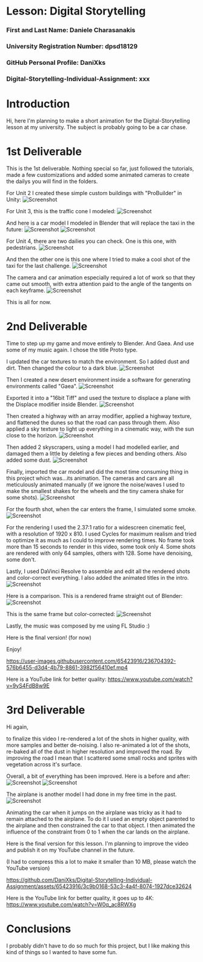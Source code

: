 # Lesson: Digital Storytelling

### First and Last Name: Daniele Charasanakis
### University Registration Number: dpsd18129
### GitHub Personal Profile: DaniXks
### Digital-Storytelling-Individual-Assignment: xxx

# Introduction
Hi, here I'm planning to make a short animation for the Digital-Storytelling lesson at my university.
The subject is probably going to be a car chase.

# 1st Deliverable
This is the 1st deliverable. Nothing special so far, just followed the tutorials, made a few customizations and added some animated cameras to create the dailys you will find in the folders.

For Unit 2 I created these simple custom buildings with "ProBuilder" in Unity:
![Screenshot](pictures/Capture_903.png)

For Unit 3, this is the traffic cone I modeled:
![Screenshot](pictures/Capture_904.png)

And here is a car model I modeled in Blender that will replace the taxi in the future:
![Screenshot](pictures/Capture_908.png)
![Screenshot](pictures/Capture_907.png)

For Unit 4, there are two dailies you can check. One is this one, with pedestrians.
![Screenshot](pictures/Capture_905.png)

And then the other one is this one where I tried to make a cool shot of the taxi for the last challenge.
![Screenshot](pictures/Capture_899.png)

The camera and car animation especially required a lot of work so that they came out smooth, with extra attention paid to the angle of the tangents on each keyframe.
![Screenshot](pictures/Capture_906.png)

This is all for now.

# 2nd Deliverable

Time to step up my game and move entirely to Blender. And Gaea.
And use some of my music again.
I chose the title Proto type.

I updated the car textures to match the environment. So I added dust and dirt. Then changed the colour to a dark blue.
![Screenshot](pictures/Capture_911.png)

Then I created a new desert environment inside a software for generating environments called "Gaea".
![Screenshot](pictures/Capture_912.png)

Exported it into a "16bit Tiff" and used the texture to displace a plane with the Displace modifier inside Blender.
![Screenshot](pictures/Capture_913.png)

Then created a highway with an array modifier, applied a highway texture, and flattened the dunes so that the road can pass through them.
Also applied a sky texture to light up everything in a cinematic way, with the sun close to the horizon.
![Screenshot](pictures/Capture_914.png)

Then added 2 skyscrapers, using a model I had modelled earlier, and damaged them a little by deleting a few pieces and bending others. Also added some dust.
![Screenshot](pictures/Capture_915.png)

Finally, imported the car model and did the most time consuming thing in this project which was...its animation.
The cameras and cars are all meticulously animated manually (if we ignore the noise/waves I used to make the smallest shakes for the wheels and the tiny camera shake for some shots).
![Screenshot](pictures/Capture_916.png)

For the fourth shot, when the car enters the frame, I simulated some smoke.
![Screenshot](pictures/Capture_917.png)

For the rendering I used the 2.37:1 ratio for a widescreen cinematic feel, with a resolution of 1920 x 810.
I used Cycles for maximum realism and tried to optimize it as much as I could to improve rendering times. No frame took more than 15 seconds to render in this video, some took only 4. Some shots are rendered with only 64 samples, others with 128. Some have denoising, some don't.

Lastly, I used DaVinci Resolve to assemble and edit all the rendered shots and color-correct everything. I also added the animated titles in the intro.
![Screenshot](pictures/Capture_919.png)

Here is a comparison.
This is a rendered frame straight out of Blender:
![Screenshot](pictures/358_Cam06_No-CC.png)

This is the same frame but color-corrected:
![Screenshot](pictures/358_Cam06_CC.png)

Lastly, the music was composed by me using FL Studio :)

Here is the final version! (for now) 

Enjoy!


https://user-images.githubusercontent.com/65423916/236704392-576b6455-d3d4-4b79-8861-3982f56410ef.mp4


Here is a YouTube link for better quality: https://www.youtube.com/watch?v=9yS4FdB8w9E



# 3rd Deliverable

Hi again,

to finalize this video I re-rendered a lot of the shots in higher quality, with more samples and better de-noising. I also re-animated a lot of the shots, re-baked all of the dust in higher resolution and improved the road.
By improving the road I mean that I scattered some small rocks and sprites with vegetation across it's surface. 

Overall, a bit of everything has been improved. Here is a before and after:
![Screenshot](pictures/358_Cam04_v01.png)
![Screenshot](pictures/358_Cam04_v02.png)


The airplane is another model I had done in my free time in the past.
![Screenshot](pictures/Capture_923.png)

Animating the car when it jumps on the airplane was tricky as it had to remain attached to the airplane. To do it I used an empty object parented to the airplane and then constrained the car to that object. I then animated the influence of the constraint from 0 to 1 when the car lands on the airplane.

Here is the final version for this lesson. I'm planning to improve the video and publish it on my YouTube channel in the future.

(I had to compress this a lot to make it smaller than 10 MB, please watch the YouTube version)

https://github.com/DaniXks/Digital-Storytelling-Individual-Assignment/assets/65423916/3c9b0168-53c3-4a4f-8074-1927dce32624

Here is the YouTube link for better quality, it goes up to 4K: https://www.youtube.com/watch?v=W0q_ac8RWXg


# Conclusions
I probably didn't have to do so much for this project, but I like making this kind of things so I wanted to have some fun.
